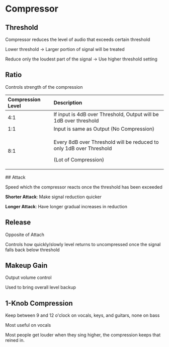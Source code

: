# Compressor

## Threshold

Compressor reduces the level of audio that exceeds certain threshold

Lower threshold -&gt; Larger portion of signal will be treated

Reduce only the loudest part of the signal -&gt; Use higher threshold setting

## Ratio

Controls strength of the compression

<table>
  <thead>
    <tr>
      <th style="text-align:left">Compression Level</th>
      <th style="text-align:left">Description</th>
    </tr>
  </thead>
  <tbody>
    <tr>
      <td style="text-align:left">4:1</td>
      <td style="text-align:left">If input is 4dB over Threshold, Output will be 1dB over threshold</td>
    </tr>
    <tr>
      <td style="text-align:left">1:1</td>
      <td style="text-align:left">Input is same as Output (No Compression)</td>
    </tr>
    <tr>
      <td style="text-align:left">8:1</td>
      <td style="text-align:left">
        <p>Every 8dB over Threshold will be reduced to only 1dB over Threshold</p>
        <p>(Lot of Compression)</p>
      </td>
    </tr>
  </tbody>
</table>## Attack

Speed which the compressor reacts once the threshold has been exceeded

**Shorter Attack**:        Make signal reduction quicker

**Longer Attack**:        Have longer gradual increases in reduction

## Release

Opposite of Attach

Controls how quickly/slowly level returns to uncompressed once the signal falls back below threshold

## Makeup Gain

Output volume control

Used to bring overall level backup

## 1-Knob Compression

Keep between 9 and 12 o'clock on vocals, keys, and guitars, none on bass

Most useful on vocals

Most people get louder when they sing higher, the compression keeps that reined in.




